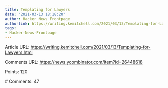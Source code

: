 ```yaml
---
title: Templating for Lawyers
date: "2021-03-13 18:18:20"
author: Hacker News Frontpage
authorlink: https://writing.kemitchell.com/2021/03/13/Templating-for-Lawyers.html
tags:
- Hacker-News-Frontpage
---
```


<p>Article URL: <a href="https://writing.kemitchell.com/2021/03/13/Templating-for-Lawyers.html">https://writing.kemitchell.com/2021/03/13/Templating-for-Lawyers.html</a></p>
<p>Comments URL: <a href="https://news.ycombinator.com/item?id=26448618">https://news.ycombinator.com/item?id=26448618</a></p>
<p>Points: 120</p>
<p># Comments: 47</p>
